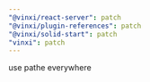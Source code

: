 ```yaml
---
"@vinxi/react-server": patch
"@vinxi/plugin-references": patch
"@vinxi/solid-start": patch
"vinxi": patch
---
```


use pathe everywhere
